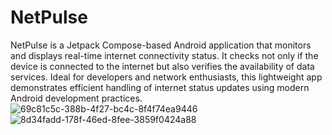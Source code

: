 # NetPulse
NetPulse is a Jetpack Compose-based Android application that monitors and displays real-time internet connectivity status. It checks not only if the device is connected to the internet but also verifies the availability of data services. Ideal for developers and network enthusiasts, this lightweight app demonstrates efficient handling of internet status updates using modern Android development practices.
![69c81c5c-388b-4f27-bc4c-8f4f74ea9446](https://github.com/user-attachments/assets/30d4a0a1-c80c-4d48-9450-8aec4b2ccac3)
![8d34fadd-178f-46ed-8fee-3859f0424a88](https://github.com/user-attachments/assets/3b1db973-9e5c-4ac3-9795-40449daa3bd7)
